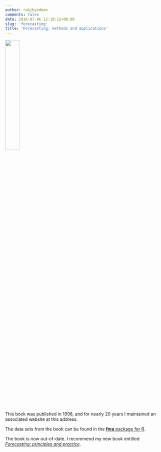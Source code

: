 ```yaml
---
author: robjhyndman
comments: false
date: 2010-07-06 12:10:12+00:00
slug: 'forecasting'
title: 'Forecasting: methods and applications'
---
```


<img src='../img/fma.jpg' width=30%>


This book was published in 1998, and for nearly 20 years I maintained an associated website at this address.

The data sets from the book can be found in the [**fma** package for R](http://cran.r-project.org/package=fma).

The book is now out-of-date. I recommend my new book entitled [*Forecasting: principles and practice*](http://Otexts.org/fpp/). 




